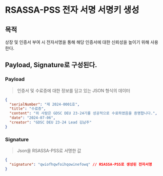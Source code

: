 # RSASSA-PSS 전자 서명 서명키 생성

## 목적

상장 및 인증서 부여 시 전자서명을 통해 해당 인증서에 대한 신뢰성을 높이기 위해 사용한다.

## Payload, Signature로 구성된다.

### Payload

> 인증서 및 수료증에 대한 정보를 담고 있는 JSON 형식의 데이터

```json
{
  "serialNumber": "제 2024-0001호",
  "title": "수료증",
  "content": "위 사람은 GDSC DEU 23-24기를 성공적으로 수료하였음을 증명합니다.",
  "date": "2024-07-06",
  "creator": "GDSC DEU 23-24 Lead 김남주"
}
```

### Signature

> Json을 RSASSA-PSS로 서명한 값

```json
{
  "signature": "qwiofhqwfoihqowinefowq" // RSASSA-PSS로 생성된 전자서명
}
```
